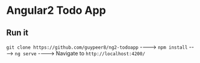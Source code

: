 # Angular2 Todo App

## Run it
`git clone https://github.com/guypeer8/ng2-todoapp` ---->
`npm install` ---->
`ng serve` ---->
Navigate to `http://localhost:4200/`

